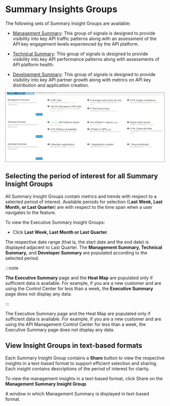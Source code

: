 ﻿---
sidebar_position: 3
---

# Summary Insights Groups

<head>
  <meta name="guidename" content="API Management"/>
  <meta name="context" content="GUID-d12b1fb6-2ea8-4d50-b069-7e3883b2de51"/>
</head>


The following sets of Summary Insight Groups are available: 

- [Management Summary](SummaryInsightsGroups/Management_summary.md): This group of signals is designed to provide visibility into key API traffic patterns along with an assessment of the API key engagement levels experienced by the API platform. 

- [Technical Summary](SummaryInsightsGroups/Technical_summary.md): This group of signals is designed to provide visibility into key API performance patterns along with assessments of API platform health. 

- [Development Summary](SummaryInsightsGroups/Development_summary.md): This group of signals is designed to provide visibility into key API partner growth along with metrics on API key distribution and application creation.

![](../../Images/execsummary-summaryinsightgroups.jpg)

## Selecting the period of interest for all Summary Insight Groups

All Summary Insight Groups contain metrics and trends with respect to a selected period of interest. Available periods for selection (L**ast Week, Last Month, or Last Quarter**) are with respect to the time span when a user navigates to the feature. 

To view the Executive Summary Insight Groups: 

- Click **Last Week, Last Month or Last Quarter**. 

The respective date range (that is, the start date and the end date) is displayed adjacent to Last Quarter. The **Management Summary, Technical Summary,** and **Developer Summary** are populated according to the selected period. 

:::note

**The Executive Summary** page and the **Heat Map** are populated only if sufficient data is available. For example, if you are a new customer and are using the Control Center for less than a week, the **Executive Summary** page does not display any data. 

:::

The Executive Summary page and the Heat Map are populated only if sufficient data is available. For example, if you are a new customer and are using the API Management Control Center for less than a week, the Executive Summary page does not display any data. 

## View Insight Groups in text-based formats 

Each Summary Insight Group contains a **Share** button to view the respective insights in a text-based format to support efficient selection and sharing. Each insight contains descriptions of the period of interest for clarity. 

To view the management insights in a text-based format, click Share on the **Management Summary Insight Group**.

A window in which Management Summary is displayed in text-based format.
